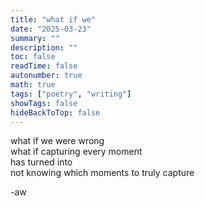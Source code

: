 ```yaml
---
title: "what if we"
date: "2025-03-23"
summary: ""
description: ""
toc: false
readTime: false
autonumber: true
math: true
tags: ["poetry", "writing"]
showTags: false
hideBackToTop: false
---
```


what if we were wrong  
what if capturing every moment  
has turned into  
not knowing which moments to truly capture  


-aw